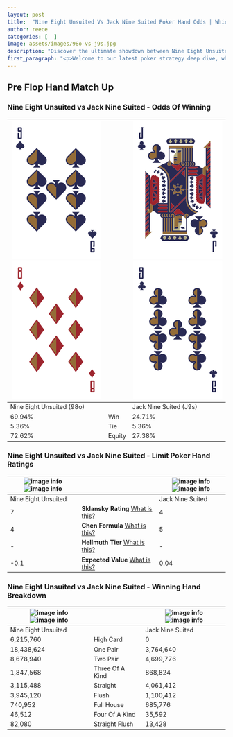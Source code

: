 ```yaml
---
layout: post
title:  "Nine Eight Unsuited Vs Jack Nine Suited Poker Hand Odds | Which Is The Better Hand In Poker? A Complete Guide"
author: reece
categories: [  ]
image: assets/images/98o-vs-j9s.jpg
description: "Discover the ultimate showdown between Nine Eight Unsuited and Jack Nine Suited in poker! Uncover the odds, strategies, and scenarios where one hand triumphs over the other. Get ready to up your poker game with this thrilling analysis."
first_paragraph: "<p>Welcome to our latest poker strategy deep dive, where we're pitting two distinct hands against each other in a high-stakes showdown: Nine Eight Unsuited vs Jack Nine Suited.</p><p>In the dynamic world of poker, every decision counts, and knowing which hand holds the upper hand is key to your success at the table.</p><p>In this article, we'll dissect these two hands, explore the scenarios where one dominates the other, and equip you with the knowledge to make strategic choices that can tip the odds in your favor.</p><p>Get ready to unravel the intriguing dynamics of these poker hands and elevate your game to new heights.</p>"
---
```




[comment]: # (sp0)

## Pre Flop Hand Match Up

<div class="table hand-ratings" markdown="1"> 



### Nine Eight Unsuited vs Jack Nine Suited - Odds Of Winning


    
| ![image info](assets/images/hand1/9.png) ![image info](assets/images/hand1/8o.png) |  | ![image info](assets/images/hand2/j.png) ![image info](assets/images/hand2/9.png) |
| -------- | -------- | -------- |
| Nine Eight Unsuited (98o) |  | Jack Nine Suited (J9s) |
| 69.94% | Win | 24.71% |
| 5.36% | Tie | 5.36% |
| 72.62% | Equity | 27.38% |




[comment]: # (sp1)



### Nine Eight Unsuited vs Jack Nine Suited - Limit Poker Hand Ratings


    
| ![image info](https://www.riverpairs.com/assets/images/hand1/9.png) ![image info](https://www.riverpairs.com/assets/images/hand1/8o.png) |  | ![image info](https://www.riverpairs.com/assets/images/hand2/j.png) ![image info](https://www.riverpairs.com/assets/images/hand2/9.png) |
| -------- | -------- | -------- |
| Nine Eight Unsuited |  | Jack Nine Suited |
| 7 | **Sklansky Rating** [What is this?](/sklansky-rating-explained) | 4 |
| 4 | **Chen Formula** [What is this?](/chen-formula-explained) | 5 |
| - | **Hellmuth Tier** [What is this?](/Hellmuth-tier-explained) | - |
| -0.1 | **Expected Value** [What is this?](/expected-value-explained) | 0.04 |




[comment]: # (sp2)



### Nine Eight Unsuited vs Jack Nine Suited - Winning Hand Breakdown


    
| ![image info](https://www.riverpairs.com/assets/images/hand1/9.png) ![image info](https://www.riverpairs.com/assets/images/hand1/8o.png) |  | ![image info](https://www.riverpairs.com/assets/images/hand2/j.png) ![image info](https://www.riverpairs.com/assets/images/hand2/9.png) |
| -------- | -------- | -------- |
| Nine Eight Unsuited |  | Jack Nine Suited |
| 6,215,760 | High Card | 0 |
| 18,438,624 | One Pair | 3,764,640 |
| 8,678,940 | Two Pair | 4,699,776 |
| 1,847,568 | Three Of A Kind | 868,824 |
| 3,115,488 | Straight | 4,061,412 |
| 3,945,120 | Flush | 1,100,412 |
| 740,952 | Full House | 685,776 |
| 46,512 | Four Of A Kind | 35,592 |
| 82,080 | Straight Flush | 13,428 |




[comment]: # (sp3)



</div>

[comment]: # (sp4)



[comment]: # (sp5)


